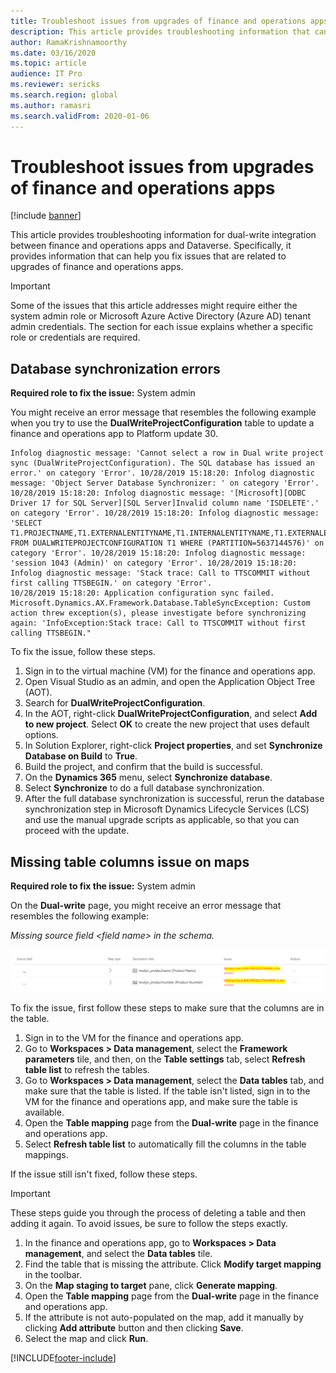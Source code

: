 ```yaml
---
title: Troubleshoot issues from upgrades of finance and operations apps
description: This article provides troubleshooting information that can help you fix issues that are related to upgrades of finance and operations apps.
author: RamaKrishnamoorthy
ms.date: 03/16/2020
ms.topic: article
audience: IT Pro
ms.reviewer: sericks
ms.search.region: global
ms.author: ramasri
ms.search.validFrom: 2020-01-06
---
```


# Troubleshoot issues from upgrades of finance and operations apps

[!include [banner](../../includes/banner.md)]





This article provides troubleshooting information for dual-write integration between finance and operations apps and Dataverse. Specifically, it provides information that can help you fix issues that are related to upgrades of finance and operations apps.

> [!IMPORTANT]
> Some of the issues that this article addresses might require either the system admin role or Microsoft Azure Active Directory (Azure AD) tenant admin credentials. The section for each issue explains whether a specific role or credentials are required.

## Database synchronization errors

**Required role to fix the issue:** System admin

You might receive an error message that resembles the following example when you try to use the **DualWriteProjectConfiguration** table to update a finance and operations app to Platform update 30.

```console
Infolog diagnostic message: 'Cannot select a row in Dual write project sync (DualWriteProjectConfiguration). The SQL database has issued an error.' on category 'Error'. 10/28/2019 15:18:20: Infolog diagnostic message: 'Object Server Database Synchronizer: ' on category 'Error'. 10/28/2019 15:18:20: Infolog diagnostic message: '[Microsoft][ODBC Driver 17 for SQL Server][SQL Server]Invalid column name 'ISDELETE'.' on category 'Error'. 10/28/2019 15:18:20: Infolog diagnostic message: 'SELECT T1.PROJECTNAME,T1.EXTERNALENTITYNAME,T1.INTERNALENTITYNAME,T1.EXTERNALENVIRONMENTURL,T1.STATUS,T1.ENABLEBATCHLOOKUP,T1.PARTITIONMAP,T1.QUERYFILTEREXPRESSION,T1.INTEGRATIONKEY,T1.ISDELETE,T1.ISDEBUGMODE,T1.RECVERSION,T1.PARTITION,T1.RECID FROM DUALWRITEPROJECTCONFIGURATION T1 WHERE (PARTITION=5637144576)' on category 'Error'. 10/28/2019 15:18:20: Infolog diagnostic message: 'session 1043 (Admin)' on category 'Error'. 10/28/2019 15:18:20: Infolog diagnostic message: 'Stack trace: Call to TTSCOMMIT without first calling TTSBEGIN.' on category 'Error'.
10/28/2019 15:18:20: Application configuration sync failed.
Microsoft.Dynamics.AX.Framework.Database.TableSyncException: Custom action threw exception(s), please investigate before synchronizing again: 'InfoException:Stack trace: Call to TTSCOMMIT without first calling TTSBEGIN."
```

To fix the issue, follow these steps.

1. Sign in to the virtual machine (VM) for the finance and operations app.
2. Open Visual Studio as an admin, and open the Application Object Tree (AOT).
3. Search for **DualWriteProjectConfiguration**.
4. In the AOT, right-click **DualWriteProjectConfiguration**, and select **Add to new project**. Select **OK** to create the new project that uses default options.
5. In Solution Explorer, right-click **Project properties**, and set **Synchronize Database on Build** to **True**.
6. Build the project, and confirm that the build is successful.
7. On the **Dynamics 365** menu, select **Synchronize database**.
8. Select **Synchronize** to do a full database synchronization.
9. After the full database synchronization is successful, rerun the database synchronization step in Microsoft Dynamics Lifecycle Services (LCS) and use the manual upgrade scripts as applicable, so that you can proceed with the update.

## Missing table columns issue on maps

**Required role to fix the issue:** System admin

On the **Dual-write** page, you might receive an error message that resembles the following example:

*Missing source field \<field name\> in the schema.*

![Example of the missing source column error message.](media/error_missing_field.png)

To fix the issue, first follow these steps to make sure that the columns are in the table.

1. Sign in to the VM for the finance and operations app.
2. Go to **Workspaces \> Data management**, select the **Framework parameters** tile, and then, on the **Table settings** tab, select **Refresh table list** to refresh the tables.
3. Go to **Workspaces \> Data management**, select the **Data tables** tab, and make sure that the table is listed. If the table isn't listed, sign in to the VM for the finance and operations app, and make sure the table is available.
4. Open the **Table mapping** page from the **Dual-write** page in the finance and operations app.
5. Select **Refresh table list** to automatically fill the columns in the table mappings.

If the issue still isn't fixed, follow these steps.

> [!IMPORTANT]
> These steps guide you through the process of deleting a table and then adding it again. To avoid issues, be sure to follow the steps exactly.

1. In the finance and operations app, go to **Workspaces \> Data management**, and select the **Data tables** tile.
2. Find the table that is missing the attribute. Click **Modify target mapping** in the toolbar.
3. On the **Map staging to target** pane, click **Generate mapping**.
4. Open the **Table mapping** page from the **Dual-write** page in the finance and operations app.
5. If the attribute is not auto-populated on the map, add it manually by clicking **Add attribute** button and then clicking **Save**. 
6. Select the map and click **Run**.


[!INCLUDE[footer-include](../../../../includes/footer-banner.md)]
